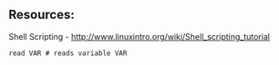 ## Resources:
Shell Scripting - http://www.linuxintro.org/wiki/Shell_scripting_tutorial <br>

```shell
read VAR # reads variable VAR
```